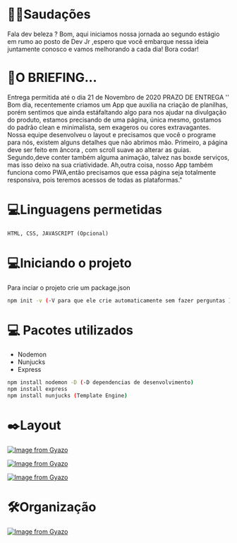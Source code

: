 # ✋🏼Saudações

Fala dev beleza ? Bom, aqui iniciamos nossa jornada ao segundo estágio em rumo ao posto de Dev Jr ,espero que você embarque nessa ideia juntamente conosco e vamos melhorando a cada dia! Bora codar!

# 📗O BRIEFING...

Entrega permitida até o dia 21 de Novembro de 2020 PRAZO DE ENTREGA
'' Bom dia, recentemente criamos um App que auxilia na criação de planilhas, porém sentimos que ainda estáfaltando algo para nos ajudar na divulgação do produto, estamos precisando de uma página, única mesmo, gostamos do padrão clean e minimalista, sem exageros ou cores extravagantes. Nossa equipe desenvolveu o layout e precisamos que você o programe para nós, existem alguns detalhes que não abrimos mão. Primeiro, a página deve ser feito em âncora , com scroll suave ao alterar as guias. Segundo,deve conter também alguma animação, talvez nas boxde serviços, mas isso deixo na sua criatividade. Ah,outra coisa, nosso App também funciona como PWA,então precisamos que essa página seja totalmente responsiva, pois teremos acessos de todas as plataformas."

# 💻Linguagens permetidas

```html
HTML, CSS, JAVASCRIPT (Opcional)
```

# 💻Iniciando o projeto
Para inciar o projeto crie um package.json
```bash
npm init -v (-V para que ele crie automaticamente sem fazer perguntas )
```
# 💻 Pacotes utilizados
- Nodemon
- Nunjucks
- Express
```bash
npm install nodemon -D (-D dependencias de desenvolvimento)
npm install express
npm install nunjucks (Template Engine)
```
# ✒️Layout

[![Image from Gyazo](https://i.gyazo.com/bd00167b796774c849fc5f8fede8ffc8.png)](https://gyazo.com/bd00167b796774c849fc5f8fede8ffc8)

[![Image from Gyazo](https://i.gyazo.com/e3f538fb80bbd0666e76fe68213e46c1.png)](https://gyazo.com/e3f538fb80bbd0666e76fe68213e46c1)

[![Image from Gyazo](https://i.gyazo.com/c315d42b444a53738e08cda8cfad4ce5.png)](https://gyazo.com/c315d42b444a53738e08cda8cfad4ce5)

# 🛠Organização 

[![Image from Gyazo](https://i.gyazo.com/0730500dd3e9b2d2d0c37784f15af17f.png)](https://gyazo.com/0730500dd3e9b2d2d0c37784f15af17f)
